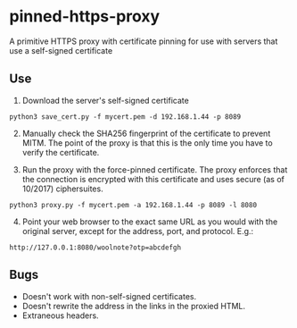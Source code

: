 # pinned-https-proxy
A primitive HTTPS proxy with certificate pinning for use with servers that use a self-signed certificate

## Use

1. Download the server's self-signed certificate

```
python3 save_cert.py -f mycert.pem -d 192.168.1.44 -p 8089
```

2. Manually check the SHA256 fingerprint of the certificate to prevent MITM. The point of the proxy is that this is the only time you have to verify the certificate.

3. Run the proxy with the force-pinned certificate. The proxy enforces that the connection is encrypted with this certificate and uses secure (as of 10/2017) ciphersuites.

```
python3 proxy.py -f mycert.pem -a 192.168.1.44 -p 8089 -l 8080
```

4. Point your web browser to the exact same URL as you would with the original server, except for the address, port, and protocol. E.g.:

```
http://127.0.0.1:8080/woolnote?otp=abcdefgh
```

## Bugs

* Doesn't work with non-self-signed certificates.
* Doesn't rewrite the address in the links in the proxied HTML.
* Extraneous headers.



